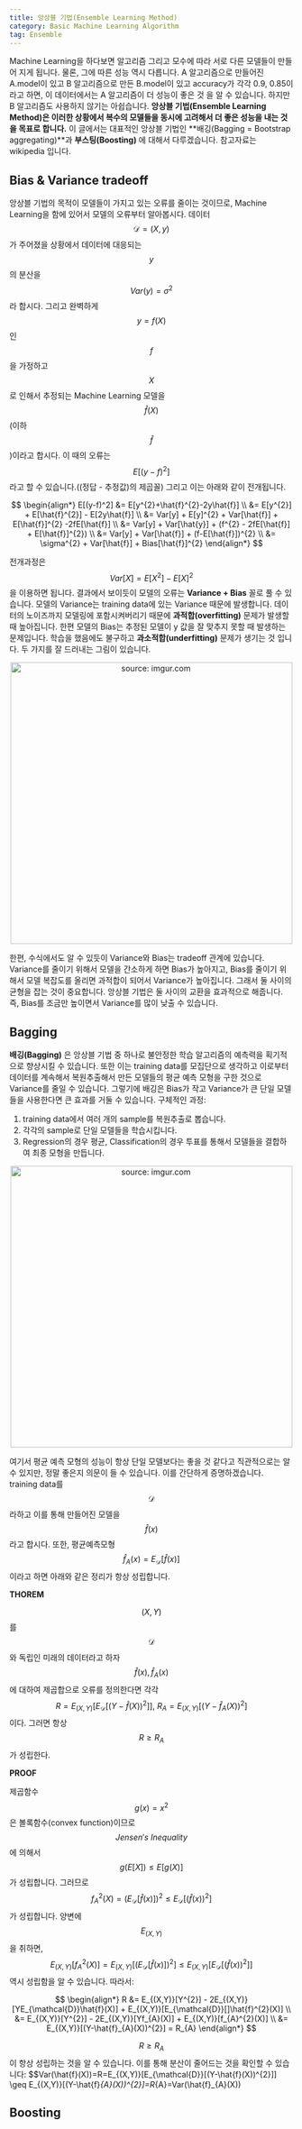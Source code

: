 ```yaml
---
title: 앙상블 기법(Ensemble Learning Method)
category: Basic Machine Learning Algorithm
tag: Ensemble
---
```


Machine Learning을 하다보면 알고리즘 그리고 모수에 따라 서로 다른 모델들이 만들어 지게 됩니다. 물론, 그에 따른 성능 역시 다릅니다. A 알고리즘으로 만들어진 A.model이 있고 B 알고리즘으로 만든 B.model이 있고 accuracy가 각각 0.9, 0.85이라고 하면, 이 데이터에서는 A 알고리즘이 더 성능이 좋은 것 을 알 수 있습니다. 하지만 B 알고리즘도 사용하지 않기는 아쉽습니다. **앙상블 기법(Ensemble Learning Method)은 이러한 상황에서 복수의 모델들을 동시에 고려해서 더 좋은 성능을 내는 것을 목표로 합니다.** 이 글에서는 대표적인 앙상블 기법인 **배깅(Bagging = Bootstrap aggregating)**과 **부스팅(Boosting)** 에 대해서 다루겠습니다. 참고자료는 wikipedia 입니다.

## Bias & Variance tradeoff

앙상블 기법의 목적이 모델들이 가지고 있는 오류를 줄이는 것이므로, Machine Learning을 함에 있어서 모델의 오류부터 알아봅시다. 데이터 $$\mathcal{D} = (X, y)$$가 주어졌을 상황에서 데이터에 대응되는 $$y$$의 분산을 $$Var(y)=\sigma^{2}$$라 합시다. 그리고 완벽하게 $$y=f(X)$$인 $$f$$을 가정하고 $$X$$로 인해서 추정되는 Machine Learning 모델을 $$\hat{f}(X)$$(이하 $$\hat{f}$$)이라고 합시다. 이 때의 오류는 $$E[(y-f)^2]$$라고 할 수 있습니다.((정답 - 추정값)의 제곱꼴) 그리고 이는 아래와 같이 전개됩니다.

$$
\begin{align*}
  E[(y-f)^2] &= E[y^{2}+\hat{f}^{2}-2y\hat{f}] \\
  &= E[y^{2}] + E[\hat{f}^{2}] - E[2y\hat{f}] \\
  &= Var[y] + E[y]^{2} + Var[\hat{f}] + E[\hat{f}]^{2} -2fE[\hat{f}] \\
  &= Var[y] + Var[\hat{y}] + (f^{2} - 2fE[\hat{f}] + E[\hat{f}]^{2}) \\
  &= Var[y] + Var[\hat{f}] + (f-E[\hat{f}])^{2} \\
  &= \sigma^{2} + Var[\hat{f}] + Bias[\hat{f}]^{2}
\end{align*}
$$

전개과정은 $$Var[X] = E[X^{2}] - E[X]^{2}$$을 이용하면 됩니다. 결과에서 보이듯이 모델의 오류는 **Variance + Bias** 꼴로 풀 수 있습니다. 모델의 Variance는 training data에 있는 Variance 때문에 발생합니다. 데이터의 노이즈까지 모델링에 포함시켜버리기 때문에 **과적합(overfitting)** 문제가 발생할 때 높아집니다. 한편 모델의 Bias는 추정된 모델이 y 값을 잘 맞추지 못할 때 발생하는 문제입니다. 학습을 했음에도 불구하고 **과소적합(underfitting)** 문제가 생기는 것 입니다. 두 가지를 잘 드러내는 그림이 있습니다.

<center><a href="https://imgur.com/YjsMLKT"><img src="https://i.imgur.com/YjsMLKT.png" width="500px" height="500px" title="source: imgur.com" /></a></center>

한편, 수식에서도 알 수 있듯이 Variance와 Bias는 tradeoff 관계에 있습니다. Variance를 줄이기 위해서 모델을 간소하게 하면 Bias가 높아지고, Bias를 줄이기 위해서 모델 복잡도를 올리면 과적합이 되어서 Variance가 높아집니다. 그래서 둘 사이의 균형을 잡는 것이 중요합니다. 앙상블 기법은 둘 사이의 교환을 효과적으로 해줍니다. 즉, Bias를 조금만 높이면서 Variance를 많이 낮출 수 있습니다.

## Bagging

**배깅(Bagging)** 은 앙상블 기법 중 하나로 불안정한 학습 알고리즘의 예측력을 획기적으로 향상시킬 수 있습니다. 또한 이는 training data를 모집단으로 생각하고 이로부터 데이터를 계속해서 복원추출해서 만든 모델들의 평균 예측 모형을 구한 것으로 Variance를 줄일 수 있습니다. 그렇기에 배깅은 Bias가 작고 Variance가 큰 단일 모델들을 사용한다면 큰 효과를 거둘 수 있습니다. 구체적인 과정:

1.    training data에서 여러 개의 sample를 복원추출로 뽑습니다.
2.    각각의 sample로 단일 모델들을 학습시킵니다.
3.    Regression의 경우 평균, Classification의 경우 투표를 통해서 모델들을 결합하여 최종 모형을 만듭니다.

<center><a href="https://imgur.com/q6HNImH"><img src="https://i.imgur.com/q6HNImH.png" width="500px" height="500px" title="source: imgur.com" /></a></center>

여기서 평균 예측 모형의 성능이 항상 단일 모델보다는 좋을 것 같다고 직관적으로는 알 수 있지만, 정말 좋은지 의문이 들 수 있습니다. 이를 간단하게 증명하겠습니다. training data를 $$\mathcal{D}$$라하고 이를 통해 만들어진 모델을 $$\hat{f}(x)$$라고 합시다. 또한, 평균예측모형 $$\hat{f}_{A}(x)=E_{\mathcal{D}}[\hat{f}(x)]$$이라고 하면 아래와 같은 정리가 항상 성립합니다.

**THOREM**

$$(X, Y)$$를 $$\mathcal{D}$$와 독립인 미래의 데이터라고 하자 $$\hat{f}(x), \hat{f}_{A}(x)$$에 대하여 제곱합으로 오류를 정의한다면 각각 $$R = E_{(X,Y)}[E_{\mathcal{D}}[(Y-\hat{f}(X))^{2}]], \ R_{A} = E_{(X,Y)}[(Y-\hat{f}_{A}(X))^{2}]$$ 이다. 그러면 항상 $$R \geq R_{A}$$가 성립한다.

**PROOF**

제곱함수 $$g(x)=x^{2}$$은 볼록함수(convex function)이므로 $$Jensen's \ Inequality$$에 의해서 $$g(E[X]) \leq E[g(X)]$$가 성립합니다. 그러므로 $$f_{A}^{2}(X)=(E_{\mathcal{D}}[\hat{f}(x)])^{2} \leq E_{\mathcal{D}}[(\hat{f}(x))^{2}]$$가 성립합니다. 양변에 $$E_{(X,Y)}$$을 취하면, $$E_{(X,Y)}[f_{A}^{2}(X)]=E_{(X,Y)}[(E_{\mathcal{D}}[\hat{f}(x)])^{2}] \leq E_{(X,Y)}[E_{\mathcal{D}}[(\hat{f}(x))^{2}]]$$ 역시 성립함을 알 수 있습니다. 따라서:

$$
\begin{align*}
  R &= E_{(X,Y)}[Y^{2}] - 2E_{(X,Y)}[YE_{\mathcal{D}}\hat{f}(X)] + E_{(X,Y)}[E_{\mathcal{D}}[]\hat{f}^{2}(X)] \\
    &= E_{(X,Y)}[Y^{2}] - 2E_{(X,Y)}[Yf_{A}(X)] + E_{(X,Y)}[f_{A}^{2}(X)] \\
    &= E_{(X,Y)}[(Y-\hat{f}_{A}(X))^{2}] = R_{A}
\end{align*}
$$

$$R \geq R_{A}$$이 항상 성립하는 것을 알 수 있습니다. 이를 통해 분산이 줄어드는 것을 확인할 수 있습니다: $$Var(\hat{f}(X))=R=E_{(X,Y)}[E_{\mathcal{D}}[(Y-\hat{f}(X))^{2}]] \geq E_{(X,Y)}[(Y-\hat{f}_{A}(X))^{2}]=R_{A}=Var(\hat{f}_{A}(X))

## Boosting

